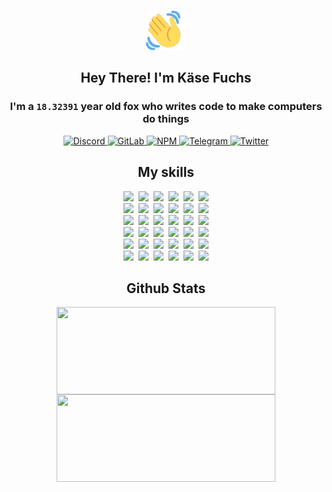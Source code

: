 <div><p align=center><img src=./resources/images/wave.gif width=64px height=64px></p><h2 align=center>Hey There! I'm Käse Fuchs</h2><h3 align=center>I'm a <code>18.32391</code> year old fox who writes code to make computers do things</h3><p align=center><a href=https://discord.com/users/507526681125322772><img alt=Discord src="https://img.shields.io/badge/Discord-5865F2?logo=discord&logoColor=white&style=flat-square#ecc639953d7f08f11d297023b3f23526"> </a><a href=https://gitlab.com/kasefuchs><img alt=GitLab src="https://img.shields.io/badge/GitLab-330F63?logo=gitlab&logoColor=white&style=flat-square#ecc639953d7f08f11d297023b3f23526"> </a><a href=https://npmjs.com/~kasefuchs><img alt=NPM src="https://img.shields.io/badge/NPM-CB3837?logo=npm&logoColor=white&style=flat-square#ecc639953d7f08f11d297023b3f23526"> </a><a href=https://t.me/kasefuchs><img alt=Telegram src="https://img.shields.io/badge/Telegram-2CA5E0?logo=telegram&logoColor=white&style=flat-square#ecc639953d7f08f11d297023b3f23526"> </a><a href=https://twitter.com/kasefuchs><img alt=Twitter src="https://img.shields.io/badge/Twitter-1DA1F2?logo=twitter&logoColor=white&style=flat-square#ecc639953d7f08f11d297023b3f23526"></a></p><h2 align=center>My skills</h2><p align=center><a href=https://aws.amazon.com/ ><picture><source srcset="https://skillicons.dev/icons?i=aws&theme=dark#ecc639953d7f08f11d297023b3f23526" media="(prefers-color-scheme: dark)"><source srcset="https://skillicons.dev/icons?i=aws&theme=light#ecc639953d7f08f11d297023b3f23526" media="(prefers-color-scheme: light), (prefers-color-scheme: no-preference)"><img src="https://skillicons.dev/icons?i=aws&theme=light#ecc639953d7f08f11d297023b3f23526"></picture></a>&nbsp;&nbsp;<a href=https://en.wikipedia.org/wiki/Bash_(Unix_shell)><picture><source srcset="https://skillicons.dev/icons?i=bash&theme=dark#ecc639953d7f08f11d297023b3f23526" media="(prefers-color-scheme: dark)"><source srcset="https://skillicons.dev/icons?i=bash&theme=light#ecc639953d7f08f11d297023b3f23526" media="(prefers-color-scheme: light), (prefers-color-scheme: no-preference)"><img src="https://skillicons.dev/icons?i=bash&theme=light#ecc639953d7f08f11d297023b3f23526"></picture></a>&nbsp;&nbsp;<a href=https://discord.com/developers/docs><picture><source srcset="https://skillicons.dev/icons?i=bots&theme=dark#ecc639953d7f08f11d297023b3f23526" media="(prefers-color-scheme: dark)"><source srcset="https://skillicons.dev/icons?i=bots&theme=light#ecc639953d7f08f11d297023b3f23526" media="(prefers-color-scheme: light), (prefers-color-scheme: no-preference)"><img src="https://skillicons.dev/icons?i=bots&theme=light#ecc639953d7f08f11d297023b3f23526"></picture></a>&nbsp;&nbsp;<a href=https://www.cloudflare.com/ ><picture><source srcset="https://skillicons.dev/icons?i=cloudflare&theme=dark#ecc639953d7f08f11d297023b3f23526" media="(prefers-color-scheme: dark)"><source srcset="https://skillicons.dev/icons?i=cloudflare&theme=light#ecc639953d7f08f11d297023b3f23526" media="(prefers-color-scheme: light), (prefers-color-scheme: no-preference)"><img src="https://skillicons.dev/icons?i=cloudflare&theme=light#ecc639953d7f08f11d297023b3f23526"></picture></a>&nbsp;&nbsp;<a href=https://en.wikipedia.org/wiki/CSS><picture><source srcset="https://skillicons.dev/icons?i=css&theme=dark#ecc639953d7f08f11d297023b3f23526" media="(prefers-color-scheme: dark)"><source srcset="https://skillicons.dev/icons?i=css&theme=light#ecc639953d7f08f11d297023b3f23526" media="(prefers-color-scheme: light), (prefers-color-scheme: no-preference)"><img src="https://skillicons.dev/icons?i=css&theme=light#ecc639953d7f08f11d297023b3f23526"></picture></a>&nbsp;&nbsp;<a href=https://www.docker.com/ ><picture><source srcset="https://skillicons.dev/icons?i=docker&theme=dark#ecc639953d7f08f11d297023b3f23526" media="(prefers-color-scheme: dark)"><source srcset="https://skillicons.dev/icons?i=docker&theme=light#ecc639953d7f08f11d297023b3f23526" media="(prefers-color-scheme: light), (prefers-color-scheme: no-preference)"><img src="https://skillicons.dev/icons?i=docker&theme=light#ecc639953d7f08f11d297023b3f23526"></picture></a><br><a href=https://www.electronjs.org/ ><picture><source srcset="https://skillicons.dev/icons?i=electron&theme=dark#ecc639953d7f08f11d297023b3f23526" media="(prefers-color-scheme: dark)"><source srcset="https://skillicons.dev/icons?i=electron&theme=light#ecc639953d7f08f11d297023b3f23526" media="(prefers-color-scheme: light), (prefers-color-scheme: no-preference)"><img src="https://skillicons.dev/icons?i=electron&theme=light#ecc639953d7f08f11d297023b3f23526"></picture></a>&nbsp;&nbsp;<a href=https://expressjs.com/ ><picture><source srcset="https://skillicons.dev/icons?i=express&theme=dark#ecc639953d7f08f11d297023b3f23526" media="(prefers-color-scheme: dark)"><source srcset="https://skillicons.dev/icons?i=express&theme=light#ecc639953d7f08f11d297023b3f23526" media="(prefers-color-scheme: light), (prefers-color-scheme: no-preference)"><img src="https://skillicons.dev/icons?i=express&theme=light#ecc639953d7f08f11d297023b3f23526"></picture></a>&nbsp;&nbsp;<a href=https://www.figma.com/ ><picture><source srcset="https://skillicons.dev/icons?i=figma&theme=dark#ecc639953d7f08f11d297023b3f23526" media="(prefers-color-scheme: dark)"><source srcset="https://skillicons.dev/icons?i=figma&theme=light#ecc639953d7f08f11d297023b3f23526" media="(prefers-color-scheme: light), (prefers-color-scheme: no-preference)"><img src="https://skillicons.dev/icons?i=figma&theme=light#ecc639953d7f08f11d297023b3f23526"></picture></a>&nbsp;&nbsp;<a href=https://firebase.google.com/ ><picture><source srcset="https://skillicons.dev/icons?i=firebase&theme=dark#ecc639953d7f08f11d297023b3f23526" media="(prefers-color-scheme: dark)"><source srcset="https://skillicons.dev/icons?i=firebase&theme=light#ecc639953d7f08f11d297023b3f23526" media="(prefers-color-scheme: light), (prefers-color-scheme: no-preference)"><img src="https://skillicons.dev/icons?i=firebase&theme=light#ecc639953d7f08f11d297023b3f23526"></picture></a>&nbsp;&nbsp;<a href=https://flask.palletsprojects.com/ ><picture><source srcset="https://skillicons.dev/icons?i=flask&theme=dark#ecc639953d7f08f11d297023b3f23526" media="(prefers-color-scheme: dark)"><source srcset="https://skillicons.dev/icons?i=flask&theme=light#ecc639953d7f08f11d297023b3f23526" media="(prefers-color-scheme: light), (prefers-color-scheme: no-preference)"><img src="https://skillicons.dev/icons?i=flask&theme=light#ecc639953d7f08f11d297023b3f23526"></picture></a>&nbsp;&nbsp;<a href=https://cloud.google.com/ ><picture><source srcset="https://skillicons.dev/icons?i=gcp&theme=dark#ecc639953d7f08f11d297023b3f23526" media="(prefers-color-scheme: dark)"><source srcset="https://skillicons.dev/icons?i=gcp&theme=light#ecc639953d7f08f11d297023b3f23526" media="(prefers-color-scheme: light), (prefers-color-scheme: no-preference)"><img src="https://skillicons.dev/icons?i=gcp&theme=light#ecc639953d7f08f11d297023b3f23526"></picture></a><br><a href=https://git-scm.com/ ><picture><source srcset="https://skillicons.dev/icons?i=git&theme=dark#ecc639953d7f08f11d297023b3f23526" media="(prefers-color-scheme: dark)"><source srcset="https://skillicons.dev/icons?i=git&theme=light#ecc639953d7f08f11d297023b3f23526" media="(prefers-color-scheme: light), (prefers-color-scheme: no-preference)"><img src="https://skillicons.dev/icons?i=git&theme=light#ecc639953d7f08f11d297023b3f23526"></picture></a>&nbsp;&nbsp;<a href=https://github.com/ ><picture><source srcset="https://skillicons.dev/icons?i=github&theme=dark#ecc639953d7f08f11d297023b3f23526" media="(prefers-color-scheme: dark)"><source srcset="https://skillicons.dev/icons?i=github&theme=light#ecc639953d7f08f11d297023b3f23526" media="(prefers-color-scheme: light), (prefers-color-scheme: no-preference)"><img src="https://skillicons.dev/icons?i=github&theme=light#ecc639953d7f08f11d297023b3f23526"></picture></a>&nbsp;&nbsp;<a href=https://gitlab.com/ ><picture><source srcset="https://skillicons.dev/icons?i=gitlab&theme=dark#ecc639953d7f08f11d297023b3f23526" media="(prefers-color-scheme: dark)"><source srcset="https://skillicons.dev/icons?i=gitlab&theme=light#ecc639953d7f08f11d297023b3f23526" media="(prefers-color-scheme: light), (prefers-color-scheme: no-preference)"><img src="https://skillicons.dev/icons?i=gitlab&theme=light#ecc639953d7f08f11d297023b3f23526"></picture></a>&nbsp;&nbsp;<a href=https://www.heroku.com/ ><picture><source srcset="https://skillicons.dev/icons?i=heroku&theme=dark#ecc639953d7f08f11d297023b3f23526" media="(prefers-color-scheme: dark)"><source srcset="https://skillicons.dev/icons?i=heroku&theme=light#ecc639953d7f08f11d297023b3f23526" media="(prefers-color-scheme: light), (prefers-color-scheme: no-preference)"><img src="https://skillicons.dev/icons?i=heroku&theme=light#ecc639953d7f08f11d297023b3f23526"></picture></a>&nbsp;&nbsp;<a href=https://en.wikipedia.org/wiki/HTML><picture><source srcset="https://skillicons.dev/icons?i=html&theme=dark#ecc639953d7f08f11d297023b3f23526" media="(prefers-color-scheme: dark)"><source srcset="https://skillicons.dev/icons?i=html&theme=light#ecc639953d7f08f11d297023b3f23526" media="(prefers-color-scheme: light), (prefers-color-scheme: no-preference)"><img src="https://skillicons.dev/icons?i=html&theme=light#ecc639953d7f08f11d297023b3f23526"></picture></a>&nbsp;&nbsp;<a href=https://en.wikipedia.org/wiki/JavaScript><picture><source srcset="https://skillicons.dev/icons?i=js&theme=dark#ecc639953d7f08f11d297023b3f23526" media="(prefers-color-scheme: dark)"><source srcset="https://skillicons.dev/icons?i=js&theme=light#ecc639953d7f08f11d297023b3f23526" media="(prefers-color-scheme: light), (prefers-color-scheme: no-preference)"><img src="https://skillicons.dev/icons?i=js&theme=light#ecc639953d7f08f11d297023b3f23526"></picture></a><br><a href=https://en.wikipedia.org/wiki/Linux><picture><source srcset="https://skillicons.dev/icons?i=linux&theme=dark#ecc639953d7f08f11d297023b3f23526" media="(prefers-color-scheme: dark)"><source srcset="https://skillicons.dev/icons?i=linux&theme=light#ecc639953d7f08f11d297023b3f23526" media="(prefers-color-scheme: light), (prefers-color-scheme: no-preference)"><img src="https://skillicons.dev/icons?i=linux&theme=light#ecc639953d7f08f11d297023b3f23526"></picture></a>&nbsp;&nbsp;<a href=https://mui.com/ ><picture><source srcset="https://skillicons.dev/icons?i=materialui&theme=dark#ecc639953d7f08f11d297023b3f23526" media="(prefers-color-scheme: dark)"><source srcset="https://skillicons.dev/icons?i=materialui&theme=light#ecc639953d7f08f11d297023b3f23526" media="(prefers-color-scheme: light), (prefers-color-scheme: no-preference)"><img src="https://skillicons.dev/icons?i=materialui&theme=light#ecc639953d7f08f11d297023b3f23526"></picture></a>&nbsp;&nbsp;<a href=https://en.wikipedia.org/wiki/Markdown><picture><source srcset="https://skillicons.dev/icons?i=md&theme=dark#ecc639953d7f08f11d297023b3f23526" media="(prefers-color-scheme: dark)"><source srcset="https://skillicons.dev/icons?i=md&theme=light#ecc639953d7f08f11d297023b3f23526" media="(prefers-color-scheme: light), (prefers-color-scheme: no-preference)"><img src="https://skillicons.dev/icons?i=md&theme=light#ecc639953d7f08f11d297023b3f23526"></picture></a>&nbsp;&nbsp;<a href=https://www.mongodb.com/ ><picture><source srcset="https://skillicons.dev/icons?i=mongodb&theme=dark#ecc639953d7f08f11d297023b3f23526" media="(prefers-color-scheme: dark)"><source srcset="https://skillicons.dev/icons?i=mongodb&theme=light#ecc639953d7f08f11d297023b3f23526" media="(prefers-color-scheme: light), (prefers-color-scheme: no-preference)"><img src="https://skillicons.dev/icons?i=mongodb&theme=light#ecc639953d7f08f11d297023b3f23526"></picture></a>&nbsp;&nbsp;<a href=https://www.mysql.com/ ><picture><source srcset="https://skillicons.dev/icons?i=mysql&theme=dark#ecc639953d7f08f11d297023b3f23526" media="(prefers-color-scheme: dark)"><source srcset="https://skillicons.dev/icons?i=mysql&theme=light#ecc639953d7f08f11d297023b3f23526" media="(prefers-color-scheme: light), (prefers-color-scheme: no-preference)"><img src="https://skillicons.dev/icons?i=mysql&theme=light#ecc639953d7f08f11d297023b3f23526"></picture></a>&nbsp;&nbsp;<a href=https://nextjs.org/ ><picture><source srcset="https://skillicons.dev/icons?i=nextjs&theme=dark#ecc639953d7f08f11d297023b3f23526" media="(prefers-color-scheme: dark)"><source srcset="https://skillicons.dev/icons?i=nextjs&theme=light#ecc639953d7f08f11d297023b3f23526" media="(prefers-color-scheme: light), (prefers-color-scheme: no-preference)"><img src="https://skillicons.dev/icons?i=nextjs&theme=light#ecc639953d7f08f11d297023b3f23526"></picture></a><br><a href=https://nodejs.org/en/ ><picture><source srcset="https://skillicons.dev/icons?i=nodejs&theme=dark#ecc639953d7f08f11d297023b3f23526" media="(prefers-color-scheme: dark)"><source srcset="https://skillicons.dev/icons?i=nodejs&theme=light#ecc639953d7f08f11d297023b3f23526" media="(prefers-color-scheme: light), (prefers-color-scheme: no-preference)"><img src="https://skillicons.dev/icons?i=nodejs&theme=light#ecc639953d7f08f11d297023b3f23526"></picture></a>&nbsp;&nbsp;<a href=https://www.postgresql.org/ ><picture><source srcset="https://skillicons.dev/icons?i=postgres&theme=dark#ecc639953d7f08f11d297023b3f23526" media="(prefers-color-scheme: dark)"><source srcset="https://skillicons.dev/icons?i=postgres&theme=light#ecc639953d7f08f11d297023b3f23526" media="(prefers-color-scheme: light), (prefers-color-scheme: no-preference)"><img src="https://skillicons.dev/icons?i=postgres&theme=light#ecc639953d7f08f11d297023b3f23526"></picture></a>&nbsp;&nbsp;<a href=https://learn.microsoft.com/en-us/powershell/ ><picture><source srcset="https://skillicons.dev/icons?i=powershell&theme=dark#ecc639953d7f08f11d297023b3f23526" media="(prefers-color-scheme: dark)"><source srcset="https://skillicons.dev/icons?i=powershell&theme=light#ecc639953d7f08f11d297023b3f23526" media="(prefers-color-scheme: light), (prefers-color-scheme: no-preference)"><img src="https://skillicons.dev/icons?i=powershell&theme=light#ecc639953d7f08f11d297023b3f23526"></picture></a>&nbsp;&nbsp;<a href=https://www.python.org/ ><picture><source srcset="https://skillicons.dev/icons?i=py&theme=dark#ecc639953d7f08f11d297023b3f23526" media="(prefers-color-scheme: dark)"><source srcset="https://skillicons.dev/icons?i=py&theme=light#ecc639953d7f08f11d297023b3f23526" media="(prefers-color-scheme: light), (prefers-color-scheme: no-preference)"><img src="https://skillicons.dev/icons?i=py&theme=light#ecc639953d7f08f11d297023b3f23526"></picture></a>&nbsp;&nbsp;<a href=https://www.raspberrypi.org/ ><picture><source srcset="https://skillicons.dev/icons?i=raspberrypi&theme=dark#ecc639953d7f08f11d297023b3f23526" media="(prefers-color-scheme: dark)"><source srcset="https://skillicons.dev/icons?i=raspberrypi&theme=light#ecc639953d7f08f11d297023b3f23526" media="(prefers-color-scheme: light), (prefers-color-scheme: no-preference)"><img src="https://skillicons.dev/icons?i=raspberrypi&theme=light#ecc639953d7f08f11d297023b3f23526"></picture></a>&nbsp;&nbsp;<a href=https://reactjs.org/ ><picture><source srcset="https://skillicons.dev/icons?i=react&theme=dark#ecc639953d7f08f11d297023b3f23526" media="(prefers-color-scheme: dark)"><source srcset="https://skillicons.dev/icons?i=react&theme=light#ecc639953d7f08f11d297023b3f23526" media="(prefers-color-scheme: light), (prefers-color-scheme: no-preference)"><img src="https://skillicons.dev/icons?i=react&theme=light#ecc639953d7f08f11d297023b3f23526"></picture></a><br><a href=https://redux.js.org/ ><picture><source srcset="https://skillicons.dev/icons?i=redux&theme=dark#ecc639953d7f08f11d297023b3f23526" media="(prefers-color-scheme: dark)"><source srcset="https://skillicons.dev/icons?i=redux&theme=light#ecc639953d7f08f11d297023b3f23526" media="(prefers-color-scheme: light), (prefers-color-scheme: no-preference)"><img src="https://skillicons.dev/icons?i=redux&theme=light#ecc639953d7f08f11d297023b3f23526"></picture></a>&nbsp;&nbsp;<a href=https://en.wikipedia.org/wiki/Regular_expression><picture><source srcset="https://skillicons.dev/icons?i=regex&theme=dark#ecc639953d7f08f11d297023b3f23526" media="(prefers-color-scheme: dark)"><source srcset="https://skillicons.dev/icons?i=regex&theme=light#ecc639953d7f08f11d297023b3f23526" media="(prefers-color-scheme: light), (prefers-color-scheme: no-preference)"><img src="https://skillicons.dev/icons?i=regex&theme=light#ecc639953d7f08f11d297023b3f23526"></picture></a>&nbsp;&nbsp;<a href=https://en.wikipedia.org/wiki/Sass_(stylesheet_language)><picture><source srcset="https://skillicons.dev/icons?i=sass&theme=dark#ecc639953d7f08f11d297023b3f23526" media="(prefers-color-scheme: dark)"><source srcset="https://skillicons.dev/icons?i=sass&theme=light#ecc639953d7f08f11d297023b3f23526" media="(prefers-color-scheme: light), (prefers-color-scheme: no-preference)"><img src="https://skillicons.dev/icons?i=sass&theme=light#ecc639953d7f08f11d297023b3f23526"></picture></a>&nbsp;&nbsp;<a href=https://www.typescriptlang.org/ ><picture><source srcset="https://skillicons.dev/icons?i=ts&theme=dark#ecc639953d7f08f11d297023b3f23526" media="(prefers-color-scheme: dark)"><source srcset="https://skillicons.dev/icons?i=ts&theme=light#ecc639953d7f08f11d297023b3f23526" media="(prefers-color-scheme: light), (prefers-color-scheme: no-preference)"><img src="https://skillicons.dev/icons?i=ts&theme=light#ecc639953d7f08f11d297023b3f23526"></picture></a>&nbsp;&nbsp;<a href=https://unity.com/ ><picture><source srcset="https://skillicons.dev/icons?i=unity&theme=dark#ecc639953d7f08f11d297023b3f23526" media="(prefers-color-scheme: dark)"><source srcset="https://skillicons.dev/icons?i=unity&theme=light#ecc639953d7f08f11d297023b3f23526" media="(prefers-color-scheme: light), (prefers-color-scheme: no-preference)"><img src="https://skillicons.dev/icons?i=unity&theme=light#ecc639953d7f08f11d297023b3f23526"></picture></a>&nbsp;&nbsp;<a href=https://workers.cloudflare.com/ ><picture><source srcset="https://skillicons.dev/icons?i=workers&theme=dark#ecc639953d7f08f11d297023b3f23526" media="(prefers-color-scheme: dark)"><source srcset="https://skillicons.dev/icons?i=workers&theme=light#ecc639953d7f08f11d297023b3f23526" media="(prefers-color-scheme: light), (prefers-color-scheme: no-preference)"><img src="https://skillicons.dev/icons?i=workers&theme=light#ecc639953d7f08f11d297023b3f23526"></picture></a><br></p><h2 align=center>Github Stats</h2><p align=center><picture><source srcset="https://github-readme-stats-kasefuchs.vercel.app/api/?count_private=true&hide_border=true&hide_rank=true&line_height=20&hide_title=true&username=Kasefuchs&theme=dark#ecc639953d7f08f11d297023b3f23526" media="(prefers-color-scheme: dark)"><source srcset="https://github-readme-stats-kasefuchs.vercel.app/api/?count_private=true&hide_border=true&hide_rank=true&line_height=20&hide_title=true&username=Kasefuchs&theme=light#ecc639953d7f08f11d297023b3f23526" media="(prefers-color-scheme: light), (prefers-color-scheme: no-preference)"><img align=middle width=350 height=140 src="https://github-readme-stats-kasefuchs.vercel.app/api/?count_private=true&hide_border=true&hide_rank=true&line_height=20&hide_title=true&username=Kasefuchs&theme=light#ecc639953d7f08f11d297023b3f23526"></picture><picture><source srcset="https://github-readme-stats-kasefuchs.vercel.app/api/top-langs/?count_private=true&hide_border=true&layout=compact&username=Kasefuchs&theme=dark#ecc639953d7f08f11d297023b3f23526" media="(prefers-color-scheme: dark)"><source srcset="https://github-readme-stats-kasefuchs.vercel.app/api/top-langs/?count_private=true&hide_border=true&layout=compact&username=Kasefuchs&theme=light#ecc639953d7f08f11d297023b3f23526" media="(prefers-color-scheme: light), (prefers-color-scheme: no-preference)"><img align=middle width=350 height=140 src="https://github-readme-stats-kasefuchs.vercel.app/api/top-langs/?count_private=true&hide_border=true&layout=compact&username=Kasefuchs&theme=light#ecc639953d7f08f11d297023b3f23526"></picture></p><img src="https://hit.yhype.me/github/profile?user_id=64592097#ecc639953d7f08f11d297023b3f23526" alt=""></div>
